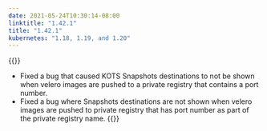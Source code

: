 ```yaml
---
date: 2021-05-24T10:30:14-08:00
linktitle: "1.42.1"
title: "1.42.1"
kubernetes: "1.18, 1.19, and 1.20"
---
```

{{<fixes>}}
* Fixed a bug that caused KOTS Snapshots destinations to not be shown when velero images are pushed to a private registry that contains a port number.
* Fixed a bug where Snapshots destinations are not shown when velero images are pushed to private registry that has port number as part of the private registry name.
{{</fixes>}}
